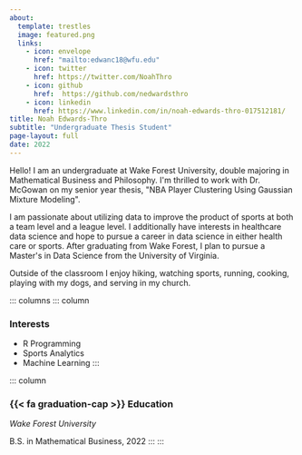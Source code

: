 ```yaml
---
about:
  template: trestles
  image: featured.png
  links:
    - icon: envelope
      href: "mailto:edwanc18@wfu.edu"
    - icon: twitter
      href: https://twitter.com/NoahThro
    - icon: github
      href:  https://github.com/nedwardsthro
    - icon: linkedin
      href: https://www.linkedin.com/in/noah-edwards-thro-017512181/
title: Noah Edwards-Thro
subtitle: "Undergraduate Thesis Student"
page-layout: full
date: 2022
---
```


Hello! I am an undergraduate at Wake Forest University, double majoring in Mathematical Business and Philosophy. I'm thrilled to work with Dr. McGowan on my senior year thesis, "NBA Player Clustering Using Gaussian Mixture Modeling".

I am passionate about utilizing data to improve the product of sports at both a team level and a league level. I additionally have interests in healthcare data science and hope to pursue a career in data science in either health care or sports. After graduating from Wake Forest, I plan to pursue a Master's in Data Science from the University of Virginia.

Outside of the classroom I enjoy hiking, watching sports, running, cooking, playing with my dogs, and serving in my church.

::: columns
::: column
### Interests

- R Programming
- Sports Analytics
- Machine Learning
:::

::: column
### {{< fa graduation-cap >}} Education

*Wake Forest University*

B.S. in Mathematical Business, 2022
:::
:::
